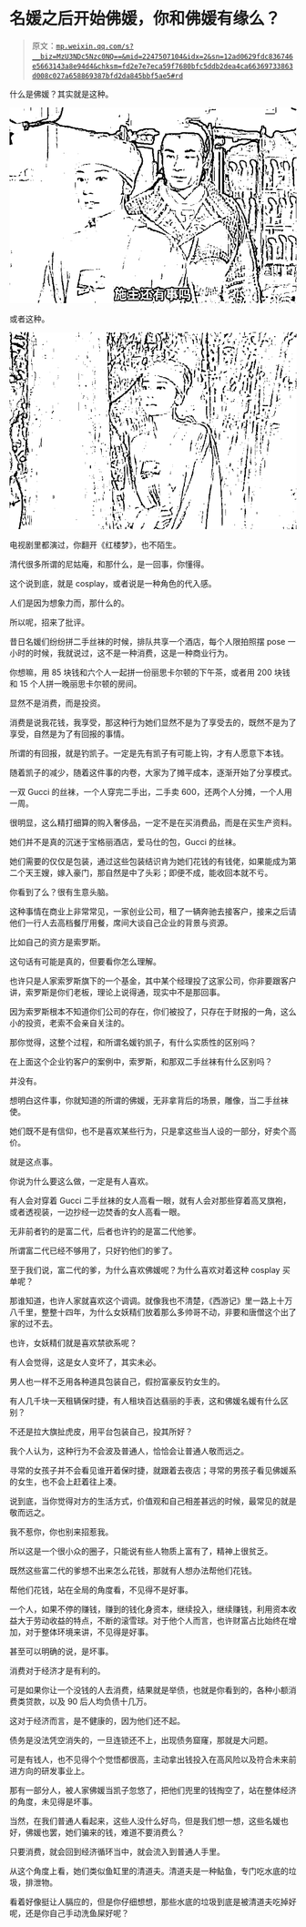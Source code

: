 # 名媛之后开始佛媛，你和佛媛有缘么？

> 原文：[`mp.weixin.qq.com/s?__biz=MzU3NDc5Nzc0NQ==&mid=2247507104&idx=2&sn=12ad0629fdc836746e5663143a8e94d4&chksm=fd2e7e7eca59f7680bfc5ddb2dea4ca66369733863d008c027a658869387bfd2da845bbf5ae5#rd`](http://mp.weixin.qq.com/s?__biz=MzU3NDc5Nzc0NQ==&mid=2247507104&idx=2&sn=12ad0629fdc836746e5663143a8e94d4&chksm=fd2e7e7eca59f7680bfc5ddb2dea4ca66369733863d008c027a658869387bfd2da845bbf5ae5#rd)

什么是佛媛？其实就是这种。 

![](img/69415f9de1a9ac975adc1193f8dcdb9b.png)

或者这种。

![](img/dcf998b5187d455ad8981929b4af5054.png)

电视剧里都演过，你翻开《红楼梦》，也不陌生。

清代很多所谓的尼姑庵，和那什么，是一回事，你懂得。 

这个说到底，就是 cosplay，或者说是一种角色的代入感。

人们是因为想象力而，那什么的。 

所以呢，招来了批评。 

昔日名媛们纷纷拼二手丝袜的时候，排队共享一个酒店，每个人限拍照摆 pose 一小时的时候，我就说过，这不是一种消费，这是一种商业行为。

你想嘛，用 85 块钱和六个人一起拼一份丽思卡尔顿的下午茶，或者用 200 块钱和 15 个人拼一晚丽思卡尔顿的房间。

显然不是消费，而是投资。

消费是说我花钱，我享受，那这种行为她们显然不是为了享受去的，既然不是为了享受，自然是为了有回报的事情。 

所谓的有回报，就是钓凯子。一定是先有凯子有可能上钩，才有人愿意下本钱。

随着凯子的减少，随着这件事的内卷，大家为了摊平成本，逐渐开始了分享模式。

一双 Gucci 的丝袜，一个人穿完二手出，二手卖 600，还两个人分摊，一个人用一周。

很明显，这么精打细算的购入奢侈品，一定不是在买消费品，而是在买生产资料。 

她们并不是真的沉迷于宝格丽酒店，爱马仕的包，Gucci 的丝袜。 

她们需要的仅仅是包装，通过这些包装结识肯为她们花钱的有钱佬，如果能成为第二个天王嫂，嫁入豪门，那自然是中了头彩；即便不成，能收回本就不亏。

你看到了么？很有生意头脑。 

这种事情在商业上非常常见，一家创业公司，租了一辆奔驰去接客户，接来之后请他们一行人去高档餐厅用餐，席间大谈自己企业的背景与资源。

比如自己的资方是索罗斯。

这句话有可能是真的，但要看你怎么理解。

也许只是人家索罗斯旗下的一个基金，其中某个经理投了这家公司，你非要跟客户讲，索罗斯是你们老板，理论上说得通，现实中不是那回事。

因为索罗斯根本不知道你们公司的存在，你们被投了，只存在于财报的一角，这么小的投资，老索不会亲自关注的。

那你觉得，这整个过程，和所谓名媛钓凯子，有什么实质性的区别吗？

在上面这个企业钓客户的案例中，索罗斯，和那双二手丝袜有什么区别吗？

并没有。

想明白这件事，你就知道的所谓的佛媛，无非拿背后的场景，雕像，当二手丝袜使。

她们既不是有信仰，也不是喜欢某些行为，只是拿这些当人设的一部分，好卖个高价。

就是这点事。

你说为什么要这么做，一定是有人喜欢。 

有人会对穿着 Gucci 二手丝袜的女人高看一眼，就有人会对那些穿着高叉旗袍，或者透视装，一边抄经一边焚香的女人高看一眼。

无非前者钓的是富二代，后者也许钓的是富二代他爹。

所谓富二代已经不够用了，只好钓他们的爹了。

至于我们说，富二代的爹，为什么喜欢佛媛呢？为什么喜欢对着这种 cosplay 买单呢？

那谁知道，也许人家就喜欢这个调调。就像我也不清楚，《西游记》里一路上十万八千里，整整十四年，为什么女妖精们放着那么多帅哥不动，非要和唐僧这个出了家的过不去。

也许，女妖精们就是喜欢禁欲系呢？ 

有人会觉得，这是女人变坏了，其实未必。

男人也一样不乏用各种道具包装自己，假扮富豪反钓女生的。 

有人几千块一天租辆保时捷，有人租块百达翡丽的手表，这和佛媛名媛有什么区别？

不还是拉大旗扯虎皮，用平台包装自己，投其所好？

我个人认为，这种行为不会波及普通人，恰恰会让普通人敬而远之。 

寻常的女孩子并不会看见谁开着保时捷，就跟着去夜店；寻常的男孩子看见佛媛系的女生，也不会上赶着往上凑。 

说到底，当你觉得对方的生活方式，价值观和自己相差甚远的时候，最常见的就是敬而远之。 

我不惹你，你也别来招惹我。

所以这是一个很小众的圈子，只能说有些人物质上富有了，精神上很贫乏。

既然这些富二代的爹想不出来怎么花钱，那就有人想办法帮他们花钱。 

帮他们花钱，站在全局的角度看，不见得不是好事。

一个人，如果不停的赚钱，赚到的钱化身资本，继续投入，继续赚钱，利用资本收益大于劳动收益的特点，不断的滚雪球。对于他个人而言，也许财富占比始终在增加，对于整体环境来讲，不见得是好事。

甚至可以明确的说，是坏事。 

消费对于经济才是有利的。

可是如果你让一个没钱的人去消费，结果就是举债，也就是你看到的，各种小额消费类贷款，以及 90 后人均负债十几万。

这对于经济而言，是不健康的，因为他们还不起。

债务是没法凭空消失的，一旦连锁还不上，出现债务窟窿，那就是大问题。

可是有钱人，也不见得个个觉悟都很高，主动拿出钱投入在高风险以及符合未来前进方向的研发事业上。 

那有一部分人，被人家佛媛当凯子忽悠了，把他们兜里的钱掏空了，站在整体经济的角度，未见得是坏事。

当然，在我们普通人看起来，这些人没什么好鸟，但是我们想一想，这些名媛也好，佛媛也罢，她们骗来的钱，难道不要消费么？

只要消费，就会回到经济循环当中，就会流入到普通人手里。

从这个角度上看，她们类似鱼缸里的清道夫。清道夫是一种鲇鱼，专门吃水底的垃圾，排泄物。

看着好像挺让人膈应的，但是你仔细想想，那些水底的垃圾到底是被清道夫吃掉好呢，还是你自己手动洗鱼屎好呢？